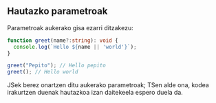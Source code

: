 ## Hautazko parametroak

Parametroak aukerako gisa ezarri ditzakezu:

```typescript
function greet(name?:string): void {
  console.log(`Hello ${name || 'world'}`);
}

greet("Pepito"); // Hello pepito
greet(); // Hello world
```

JSek berez onartzen ditu aukerako parametroak; TSen alde ona, kodea irakurtzen duenak hautazkoa izan daitekeela espero duela da.